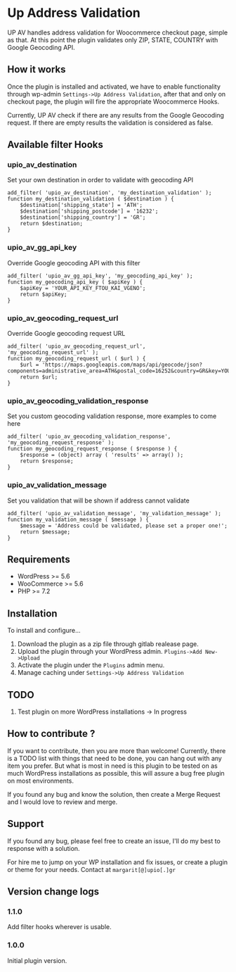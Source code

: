 Up Address Validation
==================
UP AV handles address validation for Woocommerce checkout page, simple as that. At this point the plugin validates only ZIP, STATE, COUNTRY with Google Geocoding API.

How it works
------------------
Once the plugin is installed and activated, we have to enable functionality through wp-admin `Settings->Up Address Validation`,
after that and only on checkout page, the plugin will fire the appropriate Woocommerce Hooks.

Currently, UP AV check if there are any results from the Google Geocoding request. 
If there are empty results the validation is considered as false.

Available filter Hooks
------------------
### upio_av_destination
Set your own destination in order to validate with geocoding API

    add_filter( 'upio_av_destination', 'my_destination_validation' );
    function my_destination_validation ( $destination ) {
        $destination['shipping_state'] = 'ATH';
        $destination['shipping_postcode'] = '16232';
        $destination['shipping_country'] = 'GR';
        return $destination;
    }

### upio_av_gg_api_key
Override Google geocoding API with this filter

    add_filter( 'upio_av_gg_api_key', 'my_geocoding_api_key' );
    function my_geocoding_api_key ( $apiKey ) {
        $apiKey = 'YOUR_API_KEY_FTOU_KAI_VGENO';
        return $apiKey;
    }

### upio_av_geocoding_request_url
Override Google geocoding request URL

    add_filter( 'upio_av_geocoding_request_url', 'my_geocoding_request_url' );
    function my_geocoding_request_url ( $url ) {
        $url = 'https://maps.googleapis.com/maps/api/geocode/json?components=administrative_area=ATH&postal_code=16252&country=GR&key=YOUR_API_KEY_FTOU_KAI_VGENO';
        return $url;
    }

### upio_av_geocoding_validation_response
Set you custom geocoding validation response, more examples to come here

    add_filter( 'upio_av_geocoding_validation_response', 'my_geocoding_request_response' );
    function my_geocoding_request_response ( $response ) {
        $response = (object) array ( 'results' => array() );
        return $response;
    }

### upio_av_validation_message
Set you validation that will be shown if address cannot validate

    add_filter( 'upio_av_validation_message', 'my_validation_message' );
    function my_validation_message ( $message ) {
        $message = 'Address could be validated, please set a proper one!';
        return $message;
    }

Requirements
--------------
- WordPress >= 5.6
- WooCommerce >= 5.6
- PHP >= 7.2

Installation
------------
To install and configure...

1. Download the plugin as a zip file through gitlab realease page.
2. Upload the plugin through your WordPress admin. `Plugins->Add New->Upload`
3. Activate the plugin under the `Plugins` admin menu.
4. Manage caching under `Settings->Up Address Validation`

TODO
------------
1. Test plugin on more WordPress installations -> In progress

How to contribute ?
------------
If you want to contribute, then you are more than welcome!
Currently, there is a TODO list with things that need to be done, you can hang out with any item you prefer.
But what is most in need is this plugin to be tested on as much WordPress installations as possible,
this will assure a bug free plugin on most environments.

If you found any bug and know the solution, then create a Merge Request and I would love to review and merge.

Support
--------------
If you found any bug, please feel free to create an issue, I'll do my best to response with a solution.

For hire me to jump on your WP installation and fix issues, or create a plugin or theme for your needs. Contact at
`margarit[@]upio[.]gr`

Version change logs
--------------
### 1.1.0
Add filter hooks wherever is usable.
### 1.0.0
Initial plugin version.
